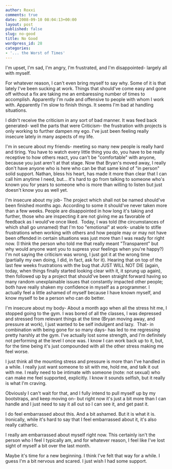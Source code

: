 ```yaml
---
author: Roxxi
comments: true
date: 2008-09-10 08:04:13+00:00
layout: post
published: false
slug: no-good
title: No Good
wordpress_id: 28
categories:
- '... the Worst of Times'
---
```


I'm upset, I'm sad, I'm angry, I'm frustrated, and I'm disappointed- largely all with myself.

For whatever reason, I can't even bring myself to say why. Some of it is that lately I've been sucking at work. Things that should've come easy and gone off without a fix are taking me an embaressing number of times to accomplish. Apparently I'm rude and offensive to people with whom I work with. Apparently I'm slow to finish things. It seems I'm bad at handling situations.

I didn't receive the criticism in any sort of bad manner. It was feed back generated- well the parts that were Criticism- the frustration with projects is only working to further dampen my ego. I've just been feeling really insecure lately in many aspects of my life.

I'm in secure about my friends- meeting so many new people is really hard and tiring. You have to watch every little thing you do, you have to be really receptive to how others react, you can't be "comfortable" with anyone, because you just aren't at that stage. Now that Bryan's moved away, I really don't have anyone who is here who can be that same kind of "in person" solid support. Nathan, bless his heart, has made it more than clear that I can call him anytime I need, but... it's hard to go from talking to someone who's known you for years to someone who is more than willing to listen but just doesn't know you as well yet.

I'm insecure about my job- The project which shall not be named should've been finished months ago. According to some it should've never taken more than a few weeks. People are disappointed in how long it's taking and further, those who are inspecting it are not giving me as favorable of feedback as I would've once liked.  Today, I was told (the circumstances of which shall go unnamed) that I'm too "emotional" at work- unable to stifle frustrations when working with others and how people may or may not have been offended in certain situations was just more than I was ready for right now. (I think the person who told me that really meant "Transparent" but why would anyone want you to supress your feelings when you're happy?) I'm not saying the criticism was wrong, I just got it at the wrong time (partially my own doing, I did, in fact, ask for it). Hearing that on top of the last few weeks frustrations with the bug that JUST WILL NOT DIE (again, today, when things finally started looking clear with it, it sprung up again), then followed up by a project that should've been straight forward having so many random unexplainable issues that constantly impacted other people; both have really shaken my confidence in myself as a programmer. I actually feel a little ashamed of myself because I have known myself, and know myself to be a person who can do better.

I'm insecure about my body- About a month ago when all the stress hit me, I stopped going to the gym. I was bored of all the classes, I was depressed and stressed from relevant things at the time (Bryan moving away, and pressure at work), I just wanted to be self indulgent and lazy.  That- in combination with being gone for so many days- has led to me regressing pretty harshly at the gym. I've actually lost some strength, and I'm definitely not performing at the level I once was. I know I can work back up to it, but, for the time being it's just compounded with all the other stress making me feel worse.

I just think all the mounting stress and pressure is more than I've handled in a while. I really just want someone to sit with me, hold me, and talk it out with me. I really need to be intimate with someone (note: not sexual) who can make me feel supported, explicitly. I know it sounds selfish, but it really is what I'm craving.

Obviously I can't wait for that, and I fully intend to pull myself up by my bootstraps, and keep moving on- but right now it's just a bit more than I can handle and I just need to say it all out so I can see it, and get past it.

I do feel embarrassed about this. And a bit ashamed. But it is what it is.  Ironically, while it's hard to say that I feel embarrassed about it, it's also really cathartic.

I really am embarrassed about myself right now. This certainly isn't the person who I feel I typically am, and for whatever reason, I feel like I've lost sight of myself a bit over the last month.

Maybe it's time for a new beginning. I think I've felt that way for a while. I guess I'm a bit nervous and scared. I just wish I had some support.
